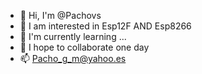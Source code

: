 - 👋 Hi, I'm @Pachovs
- 👀 I am interested in Esp12F AND Esp8266
- 🌱 I'm currently learning ...
- 💞️ I hope to collaborate one day
- 📫 Pacho_g_m@yahoo.es

<!---
Pachovs/Pachovs is a ✨ special ✨ repository because its `README.md` (this file) appears on your GitHub profile.
You can click the Preview link to take a look at your changes.
--->
